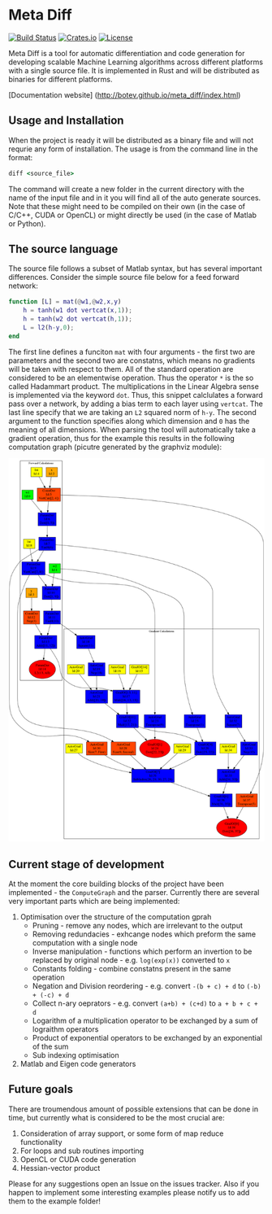 # Meta Diff
[![Build Status](https://travis-ci.org/Botev/meta_diff.svg?branch=master)](https://travis-ci.org/Botev/meta_diff)
[![Crates.io](https://img.shields.io/crates/v/meta_diff.svg)](https://crates.io/crates/meta_diff)
[![License](http://img.shields.io/:license-GPLv3+-blue.svg)](https://github.com/Botev/meta_diff/blob/master/LICENSE)

Meta Diff is a tool for automatic differentiation and code generation for developing scalable Machine Learning algorithms across different platforms with a single source file. It is implemented in Rust and will be distributed as binaries for different platforms. 

[Documentation website] (http://botev.github.io/meta_diff/index.html)

## Usage and Installation

When the project is ready it will be distributed as a binary file and will not requrie any form of installation. The usage is from the command line in the format:

```cmd
diff <source_file>

```
The command will create a new folder in the current directory with the name of the input file and in it you will find all of the auto generate sources. Note that these might need to be compiled on their own (in the case of C/C++, CUDA or OpenCL) or might directly be used (in the case of Matlab or Python).

## The source language

The source file follows a subset of Matlab syntax, but has several important differences. Consider the simple source file below for a feed forward network:

```matlab
function [L] = mat(@w1,@w2,x,y)
	h = tanh(w1 dot vertcat(x,1));
	h = tanh(w2 dot vertcat(h,1));
	L = l2(h-y,0);
end
```

The first line defines a funciton `mat` with four arguments - the first two are parameters and the second two are constatns, which means no gradients will be taken with respect to them. All of the standard operation are considered to be an elementwise operation. Thus the operator `*` is the so called Hadammart product. The multiplications in the Linear Algebra sense is implemented via the keyword `dot`. Thus, this snippet calclulates a forward pass over a network, by adding a bias term to each layer using `vertcat`. The last line specify that we are taking an `L2` squared norm of `h-y`. The second argument to the function specifies along which dimension and `0` has the meaning of all dimensions. When parsing the tool will automatically take a gradient operation, thus for the example this results in the following computation graph (picutre generated by the graphviz module):

![gradient](https://github.com/Botev/meta_diff/blob/master/examples/example_grad.png?raw=true "Gradient Graph")

## Current stage of development

At the moment the core building blocks of the project have been implemented - the `ComputeGraph` and the parser. 
Currently there are several very important parts which are being implemented:

1. Optimisation over the structure of the computation gprah
	* Pruning - remove any nodes, which are irrelevant to the output
	* Removing redundacies - exhcange nodes which preform the same computation with a single node
	* Inverse manipulation - functions which perform an invertion to be replaced by original node - e.g. `log(exp(x))` converted to `x`
	* Constants folding - combine constatns present in the same operation
	* Negation and Division reordering - e.g. convert `-(b + c) + d` to `(-b) + (-c) + d`
	* Collect n-ary oeprators - e.g. convert `(a+b) + (c+d)` to `a + b + c + d`
	* Logarithm of a multiplication operator to be exchanged by a sum of lograithm operators
	* Product of exponential operators to be exchanged by an exponential of the sum
	* Sub indexing optimisation 
2. Matlab and Eigen code generators

## Future goals

There are troumendous amount of possible extensions that can be done in time, but currently what is considered to be the most crucial are:

1. Consideration of array support, or some form of map reduce functionality
2. For loops and sub routines importing
3. OpenCL or CUDA code generation
4. Hessian-vector product 

Please for any suggestions open an Issue on the issues tracker. 
Also if you happen to implement some interesting examples please notify us to add them to the example folder!
